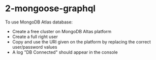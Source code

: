 # 2-mongoose-graphql

To use MongoDB Atlas database:

- Create a free cluster on MongoDB Altas platform
- Create a full right user
- Copy and use the URI given on the platform by replacing the correct user/password values
- A log "DB Connected" should appear in the console
